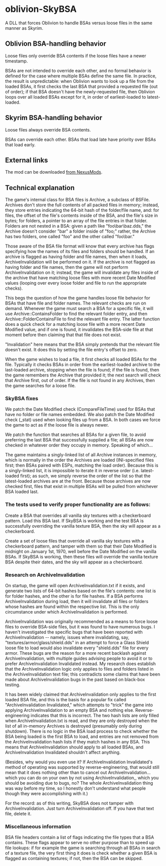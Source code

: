 # oblivion-SkyBSA
 A DLL that forces Oblivion to handle BSAs versus loose files in the same manner as Skyrim.

## Oblivion BSA-handling behavior

Loose files only override BSA contents if the loose files have a newer timestamp.

BSAs are not intended to override each other, and no formal behavior is defined for the case where multiple BSAs define the same file. In practice, the result is unpredictable: when Oblivion wants to look up a file from the loaded BSAs, it first checks the last BSA that provided a requested file (out of order); if that BSA doesn't have the newly-requested file, then Oblivion loops over all loaded BSAs except for it, in order of earliest-loaded to latest-loaded.

## Skyrim BSA-handling behavior

Loose files always override BSA contents.

BSAs can override each other. BSAs that load late have priority over BSAs that load early.

## External links

The mod can be downloaded [from NexusMods](https://www.nexusmods.com/oblivion/mods/49568).

## Technical explanation

The game's internal class for BSA files is Archive, a subclass of BSFile. Archives don't store the full contents of all packed files in memory; instead, they store entries indicating the 64-bit hash of the folder/file name, and: for files, the offset of the file's contents inside of the BSA, and the file's size in bytes; for folders, a pointer to an array of the file entries in that folder. Folders are not nested in a BSA: given a path like "foo\bar\baz.dds," the Archive doesn't consider "bar" a folder inside of "foo;" rather, the Archive has two folders, one called "foo" and the other called "foo\bar."

Those aware of the BSA file format will know that every archive has flags specifying how the names of its files and folders should be handled. If an archive is flagged as having folder and file names, then when it loads, ArchiveInvalidation will be performed on it. If the archive is not flagged as having folder and file names, then the game will not perform ArchiveInvalidation on it; instead, the game will invalidate any files inside of the archive that have matching loose files with more recent Date Modified values (looping over every loose folder and file to run the appropriate checks).

This begs the question of how the game handles loose file behavior for BSAs that have file and folder names. The relevant checks are run on demand. Whenever the game must search a BSA for a specific file, it will use Archive::ContainsFolder to find the relevant folder entry, and then Archive::FolderContainsFile to find the relevant file entry. The latter function does a quick check for a matching loose file with a more recent Date Modified value, and if one is found, it invalidates the BSA-side file at that moment before then claiming that that file does not exist.

"Invalidation" here means that the BSA simply pretends that the relevant file doesn't exist. It does this by setting the file entry's offset to zero.

When the game wishes to load a file, it first checks all loaded BSAs for the file. Typically it checks BSAs in order from the earliest-loaded archive to the last-loaded archive, stopping when the file is found; if the file is found, then the game remembers the Archive that provided it; the next search will check that Archive first, out of order. If the file is not found in any Archives, then the game searches for a loose file.

### SkyBSA fixes

We patch the Date Modified check (CompareFileTime) used for BSAs that have no folder or file names embedded. We also patch the Date Modified check (_stat) used when looking files up from a BSA. In both cases we force the game to act as if the loose file is always newer.

We patch the function that searches all BSAs for a given file, to avoid preferring the last BSA that successfully supplied a file; all BSAs are now checked in whatever order they occupy in memory. Speaking of which...

The game maintains a singly-linked list of all Archive instances in memory, which is normally in the order the Archives are loaded (INI-specified files first; then BSAs paired with ESPs, matching the load order). Because this is a singly-linked list, it is impossible to iterate it in reverse order (i.e. latest-loaded first); as such, we simply reverse the order of the list so that the latest-loaded archives are at the front. Because those archives are now checked first, files that exist in multiple BSAs will be pulled from whichever BSA loaded last.

### The tests used to verify proper functionality are as follows:

Create a BSA that overrides all vanilla sky textures with a checkerboard pattern. Load this BSA last. If SkyBSA is working and the test BSA is successfully overriding the vanilla texture BSA, then the sky will appear as a checkerboard.

Create a set of loose files that override all vanilla sky textures with a checkerboard pattern, and tamper with them so that their Date Modified is midnight on January 1st, 1970, well before the Date Modified on the vanilla BSAs. If SkyBSA is working, then these files will override the vanilla texture BSA despite their dates, and the sky will appear as a checkerboard.

### Research on ArchiveInvalidation

On startup, the game will open ArchiveInvalidation.txt if it exists, and generate two lists of 64-bit hashes based on the file's contents: one list is for folder hashes, and the other is for file hashes. If a BSA performs ArchiveInvalidation during load, then it will invalidate all files or folders whose hashes are found within the respective list. This is the only circumstance under which ArchiveInvalidation is performed.

ArchiveInvalidation was originally recommended as a means to force loose files to override BSA-side files, but it was found to have numerous bugs. I haven't investigated the specific bugs that have been reported with ArchiveInvalidation -- namely, issues where invalidating, say, "textures/armor/glass/shield.dds" in an attempt to force a Glass Shield loose file to load would also invalidate every "shield.dds" file for every armor. These bugs are the reason for a more recent backlash against ArchiveInvalidation, with multiple guides advising people to avoid it or to prefer ArchiveInvalidation Invalidated instead. My research does establish that the ArchiveInvalidation logic only applies to files and folders listed in the ArchiveInvalidation text file; this contradicts some claims that have been made about ArchiveInvalidation bugs in the past based on black-box testing.

It has been widely claimed that ArchiveInvalidation only applies to the first loaded BSA file, and this is the basis for a popular fix called "ArchiveInvalidation Invalidated," which attempts to "trick" the game into applying ArchiveInvalidation to an empty BSA and nothing else. Reverse-engineering indicates that this is incorrect. The two hash lists are only filled when ArchiveInvalidation.txt is read, and they are only destroyed when the list of all in-memory Archives is destroyed (presumably only during shutdown). There is no logic in the BSA load process to check whether the BSA being loaded is the first BSA to load, and entries are not removed from the ArchiveInvalidation hash lists if they match hashes in any BSA. This means that ArchiveInvalidation should apply to all loaded BSAs, and ArchiveInvalidation Invalidated shouldn't affect anything.

(Besides, why would you even use it? If ArchiveInvalidation Invalidated's method of operating was supported by reverse-engineering, that would still mean that it does nothing other than to cancel out ArchiveInvalidation... which you can do on your own by not using ArchiveInvalidation,, which you should be avoiding due to bugs, no? The whole ArchiveInvalidation thing was way before my time, so I honestly don't understand what people though they were accomplishing with it.)

For the record: as of this writing, SkyBSA does not tamper with ArchiveInvalidation. Just turn ArchiveInvalidation off. If you have that text file, delete it.

### Miscellaneous information

BSA file headers contain a list of flags indicating the file types that a BSA contains. These flags appear to serve no other purpose than to speed up file lookups: if for example the game is searching through all BSAs in search of a texture file, the very first thing it does is check whether a given BSA is flagged as containing textures; if not, then the BSA can be skipped. 
